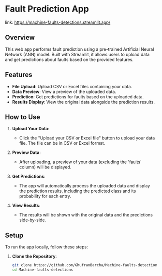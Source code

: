 # Fault Prediction App

link: https://machine-faults-detections.streamlit.app/

## Overview

This web app performs fault prediction using a pre-trained Artificial Neural Network (ANN) model. Built with Streamlit, it allows users to upload data and get predictions about faults based on the provided features.

## Features

- **File Upload**: Upload CSV or Excel files containing your data.
- **Data Preview**: View a preview of the uploaded data.
- **Prediction**: Get predictions for faults based on the uploaded data.
- **Results Display**: View the original data alongside the prediction results.

## How to Use

1. **Upload Your Data**:
   - Click the "Upload your CSV or Excel file" button to upload your data file. The file can be in CSV or Excel format.

2. **Preview Data**:
   - After uploading, a preview of your data (excluding the 'faults' column) will be displayed.

3. **Get Predictions**:
   - The app will automatically process the uploaded data and display the prediction results, including the predicted class and its probability for each entry.

4. **View Results**:
   - The results will be shown with the original data and the predictions side-by-side.

## Setup

To run the app locally, follow these steps:

1. **Clone the Repository**:
   ```bash
   git clone https://github.com/GhufranBarcha/Machine-faults-detections
   cd Machine-faults-detections

